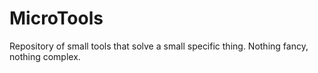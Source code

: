 # MicroTools
Repository of small tools that solve a small specific thing. Nothing fancy, nothing complex.

